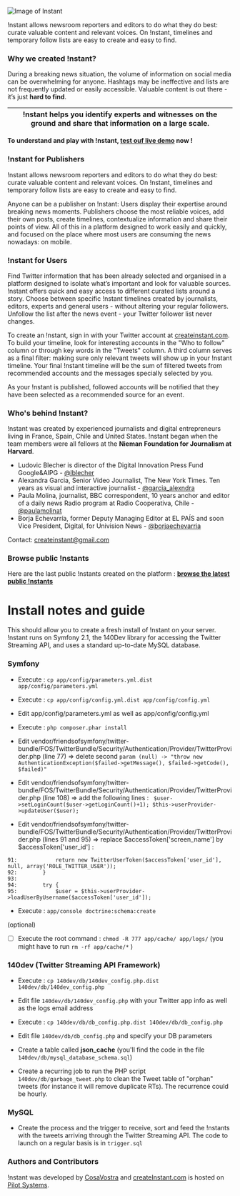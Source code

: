 
![Image of Instant](http://www.createinstant.com/images/logo2.png)


!nstant allows newsroom reporters and editors to do what they do best: curate valuable content and relevant voices. On !nstant, timelines and temporary follow lists are easy to create and easy to find.


### Why we created !nstant?

During a breaking news situation, the volume of information on social media can be overwhelming for anyone. Hashtags may be ineffective and lists are not frequently updated or easily accessible. Valuable content is out there - it’s just **hard to find**. 

!nstant helps you identify experts and witnesses on the ground and share that information on a large scale. | 
------------ | 

**To understand and play with !nstant, [test ouf live demo](http://www.createinstant.com) now !** 

### !nstant for Publishers

!nstant allows newsroom reporters and editors to do what they do best: curate valuable content and relevant voices. On !nstant, timelines and temporary follow lists are easy to create and easy to find.

Anyone can be a publisher on !nstant: Users display their expertise around breaking news moments. Publishers choose the most reliable voices, add their own posts, create timelines, contextualize information and share their points of view. All of this in a platform designed to work easily and quickly, and focused on the place where most users are consuming the news nowadays: on mobile. 

### !nstant for Users

Find Twitter information that has been already selected and organised in a platform designed to isolate what’s important and look for valuable sources. !nstant offers quick and easy access to different curated lists around a story. Choose between specific !nstant timelines created by journalists, editors, experts and general users - without altering your regular followers. Unfollow the list after the news event - your Twitter follower list never changes.

To create an !nstant, sign in with your Twitter account at [createinstant.com](http://www.createinstant.com). To build your timeline, look for interesting accounts in the "Who to follow" column or through key words in the "Tweets" column. A third column serves as a final filter: making sure only relevant tweets will show up in your !nstant timeline. Your final !nstant timeline will be the sum of filtered tweets from recommended accounts and the messages specially selected by you.

As your !nstant is published, followed accounts will be notified that they have been selected as a recommended source for an event.

### Who's behind !nstant?

!nstant was created by experienced journalists and digital entrepreneurs living in France, Spain, Chile and United States. !nstant began when the team members were all fellows at the **Nieman Foundation for Journalism at Harvard**.
* Ludovic Blecher is director of the Digital Innovation Press Fund Google&AIPG - [@lblecher](http://twitter.com/lblecher)
* Alexandra Garcia, Senior Video Journalist, The New York Times. Ten years as visual and interactive journalist - [@garcia_alexndra](http://twitter.com/garcia_alexndra)
* Paula Molina, journalist, BBC correspondent, 10 years anchor and editor of a daily news Radio program at Radio Cooperativa, Chile - [@paulamolinat](http://twitter.com/paulamolinat)
* Borja Echevarría, former Deputy Managing Editor at EL PAÍS and soon Vice President, Digital, for Univision News - [@borjaechevarria](http://twitter.com/borjaechevarria)

Contact: [createinstant@gmail.com](createinstant@gmail.com)

### Browse public !nstants 

Here are the last public !nstants created on the platform : **[browse the latest public !nstants](http://createinstant.com/public_instants)**


# Install notes and guide

This should allow you to create a fresh install of !nstant on your server. !nstant runs on Symfony 2.1, the 140Dev library for accessing the Twitter Streaming API, and uses a standard up-to-date MySQL database.

### Symfony

* Execute : `cp app/config/parameters.yml.dist app/config/parameters.yml`

* Execute : `cp app/config/config.yml.dist app/config/config.yml`

* Edit app/config/parameters.yml as well as app/config/config.yml

* Execute : `php composer.phar install`

* Edit vendor/friendsofsymfony/twitter-bundle/FOS/TwitterBundle/Security/Authentication/Provider/TwitterProvider.php (line 77) => delete second `param (null) -> "throw new AuthenticationException($failed->getMessage(), $failed->getCode(), $failed)"`

* Edit vendor/friendsofsymfony/twitter-bundle/FOS/TwitterBundle/Security/Authentication/Provider/TwitterProvider.php (line 108) => add the following lines : 
` $user->setLoginCount($user->getLoginCount()+1);
$this->userProvider->updateUser($user);`

* Edit vendor/friendsofsymfony/twitter-bundle/FOS/TwitterBundle/Security/Authentication/Provider/TwitterProvider.php (lines 91 and 95) => replace $accessToken['screen_name'] by $accessToken['user_id'] :
```
91:            return new TwitterUserToken($accessToken['user_id'], null, array('ROLE_TWITTER_USER'));
92:        }
93:
94:        try {
95:            $user = $this->userProvider->loadUserByUsername($accessToken['user_id']);
```
* Execute : `app/console doctrine:schema:create`

(optional)
- [ ] Execute the root command : `chmod -R 777 app/cache/ app/logs/`
(you might have to run `rm -rf app/cache/*` )

### 140dev (Twitter Streaming API Framework)

* Execute : `cp 140dev/db/140dev_config.php.dist 140dev/db/140dev_config.php`

* Edit file `140dev/db/140dev_config.php` with your Twitter app info as well as the logs email address

* Execute : `cp 140dev/db/db_config.php.dist 140dev/db/db_config.php`

* Edit file `140dev/db/db_config.php` and specify your DB parameters

* Create a table called **json_cache** (you'll find the code in the file `140dev/db/mysql_database_schema.sql`)

* Create a recurring job to run the PHP script `140dev/db/garbage_tweet.php` to clean the Tweet table of "orphan" tweets (for instance it will remove duplicate RTs). The recurrence could be hourly.

### MySQL

* Create the process and the trigger to receive, sort and feed the !nstants with the tweets arriving through the Twitter Streaming API. The code to launch on a regular basis is in `trigger.sql`

### Authors and Contributors

!nstant was developed by [CosaVostra](http://www.cosavostra.com) and [createInstant.com](http://www.createinstant.com) is hosted on [Pilot Systems](http://www.pilotsystems.net/).
